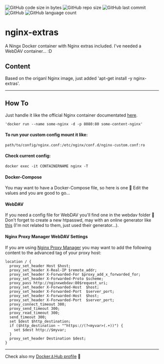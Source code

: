 ![GitHub code size in bytes](https://img.shields.io/github/languages/code-size/dockrbyter/nginx-extras?logo=github)
![GitHub repo size](https://img.shields.io/github/repo-size/dockrbyter/nginx-extras?logo=github)
![GitHub last commit](https://img.shields.io/github/last-commit/dockrbyter/nginx-extras?logo=github)
![GitHub](https://img.shields.io/github/license/dockrbyter/nginx-extras)
![GitHub language count](https://img.shields.io/github/languages/count/dockrbyter/nginx-extras)

# nginx-extras
A Ningx Docker container with Nginx extras included. I've needed a WebDAV container... :D

## Content
Based on the origanl Nginx image, just added 'apt-get install -y nginx-extras'. 

---------------------------------------------------------------------------------------------

## How To
Just handle it like the official Nginx container documentated [here](https://hub.docker.com/_/nginx).
```
'docker run --name some-nginx -d -p 8080:80 some-content-nginx'
```

#### To run your custom config mount it like: 
```
path/to/config/nginx.conf:/etc/nginx/conf.d/nginx-custom.conf:ro
```

#### Check current config:
```
docker exec -it CONTAINERNAME nginx -T
```

#### Docker-Compose
You may want to have a Docker-Compose file, so here is one 🎉
Edit the values and you are good to go...

#### WebDAV
If you need a config file for WebDAV you'll find one in the webdav folder 🤠 Don't forget to create a new htpasswd, may with an online generator like [this](https://hostingcanada.org/htpasswd-generator/) (I'm not related to them, just used their generator...).

#### Nginx Proxy Manager WebDAV Settings
If you are using [Nginx Proxy Manager](https://nginxproxymanager.com/) you may want to add the following content to the advanced tag of your proxy host:

```
location / {
  proxy_set_header Host $host;
  proxy_set_header X-Real-IP $remote_addr;
  proxy_set_header X-Forwarded-For $proxy_add_x_forwarded_for;
  proxy_set_header X-Forwarded-Proto $scheme;
  proxy_pass http://nginxwebdav:80$request_uri;
  proxy_set_header X-Forwarded-Host  $host;
  proxy_set_header X-Forwarded-Port  $server_port;
  proxy_set_header X-Forwarded-Host  $host;
  proxy_set_header X-Forwarded-Port  $server_port;
  proxy_connect_timeout 300;
  proxy_send_timeout 300;
  proxy_read_timeout 300;
  send_timeout 300;
  set $dest $http_destination;
  if ($http_destination ~ "^https://(?<myvar>(.+))") {
    set $dest http://$myvar;
  }
  proxy_set_header Destination $dest;
}
```
---------------------------------------------------------------------------------------------
Check also my [Docker⚓Hub profile](https://hub.docker.com/u/dockrbyter) 👋
